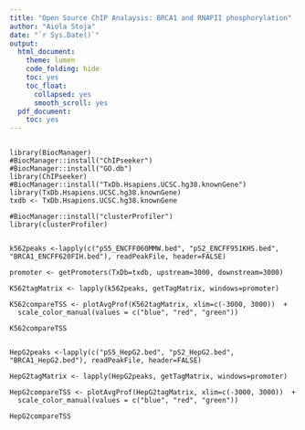 ```yaml
---
title: "Open Source ChIP Analaysis: BRCA1 and RNAPII phosphorylation"
author: "Aiola Stoja"
date: "`r Sys.Date()`"
output:
  html_document:
    theme: lumen
    code_folding: hide
    toc: yes
    toc_float:
      collapsed: yes
      smooth_scroll: yes
  pdf_document:
    toc: yes
---
```


```{r Packages, message=FALSE, warning=FALSE, include=FALSE}

library(BiocManager)
#BiocManager::install("ChIPseeker")
#BiocManager::install("GO.db")
library(ChIPseeker)
#BiocManager::install("TxDb.Hsapiens.UCSC.hg38.knownGene")
library(TxDb.Hsapiens.UCSC.hg38.knownGene)
txdb <- TxDb.Hsapiens.UCSC.hg38.knownGene

#BiocManager::install("clusterProfiler")
library(clusterProfiler)

```



```{r K562 ChIP peaks coverage plot, echo=FALSE, message=FALSE, warning=FALSE}

k562peaks <-lapply(c("pS5_ENCFF060MMW.bed", "pS2_ENCFF951KHS.bed", "BRCA1_ENCFF620FIH.bed"), readPeakFile, header=FALSE)

promoter <- getPromoters(TxDb=txdb, upstream=3000, downstream=3000)

K562tagMatrix <- lapply(k562peaks, getTagMatrix, windows=promoter)

K562compareTSS <- plotAvgProf(K562tagMatrix, xlim=c(-3000, 3000))  +
  scale_color_manual(values = c("blue", "red", "green"))

K562compareTSS                    

```

```{r HepG2 ChIP peaks coverage plot, echo=FALSE, message=FALSE, warning=FALSE}

HepG2peaks <-lapply(c("pS5_HepG2.bed", "pS2_HepG2.bed", "BRCA1_HepG2.bed"), readPeakFile, header=FALSE)

HepG2tagMatrix <- lapply(HepG2peaks, getTagMatrix, windows=promoter)

HepG2compareTSS <- plotAvgProf(HepG2tagMatrix, xlim=c(-3000, 3000))  +
  scale_color_manual(values = c("blue", "red", "green"))

HepG2compareTSS                    

```